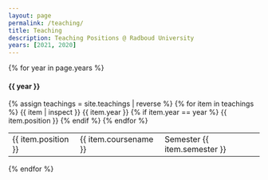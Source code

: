 ```yaml
---
layout: page
permalink: /teaching/
title: Teaching
description: Teaching Positions @ Radboud University
years: [2021, 2020]
---
```

{% for year in page.years %}
#### {{ year }}
  <table>
  {% assign teachings = site.teachings | reverse %}
  {% for item in teachings %}
  {{ item | inspect }}
  {{ item.year }}
    {% if item.year == year %}
      {{ item.position }}
      <tr class="noBorder">
        <td>{{ item.position }}</td>
        <td>{{ item.coursename  }}</td>
        <td>Semester {{ item.semester }}</td>
      </tr>
    {% endif %}
  {% endfor %}
  </table>
{% endfor %}
